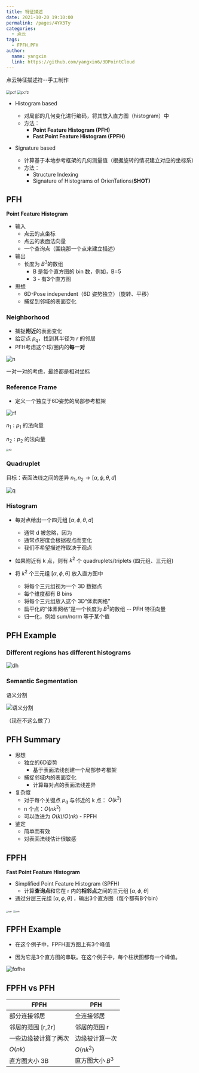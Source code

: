 ```yaml
---
title: 特征描述
date: 2021-10-20 19:10:00
permalink: /pages/4YX3Ty
categories: 
  - 点云
tags: 
  - FPFH,PFH
author: 
  name: yangxin
  link: https://github.com/yangxin6/3DPointCloud
---
```


点云特征描述符--手工制作

<img src="https://cdn.jsdelivr.net/gh/yangxin6/img-hosting@master/images/pcf.2xl0skrgro00.png" alt="pcf" style="zoom:67%;" />

<img src="https://cdn.jsdelivr.net/gh/yangxin6/img-hosting@master/images/pcf2.62um2yevg7k0.png" alt="pcf2" style="zoom:67%;" />

- Histogram based
  - 对局部的几何变化进行编码，将其放入直方图（histogram）中
  - 方法：
    - **Point Feature Histogram (PFH)**
    - **Fast Point Feature Histogram (FPFH)**

- Signature based
  - 计算基于本地参考框架的几何测量值（根据旋转的情况建立对应的坐标系）
  - 方法：
    - Structure Indexing
    - Signature of Histograms of OrienTations(**SHOT)**



## PFH

**Point Feature Histogram**

- 输入
  - 点云的点坐标
  - 点云的表面法向量
  - 一个查询点（围绕那一个点来建立描述）
- 输出
  - 长度为 $B^3$的数组
    - B 是每个直方图的 bin 数，例如，B=5
    - 3 - 有3个直方图
- 思想
  - 6D-Pose independent（6D 姿势独立）（旋转、平移）
  - 捕捉到邻域的表面变化



### Neighborhood

- 捕捉**附近**的表面变化
- 给定点 $p_q$，找到其半径为 $r$ 的邻居
- PFH考虑这个球/圈内的**每一对**

![n](https://cdn.jsdelivr.net/gh/yangxin6/img-hosting@master/images/n.2qfxkkcplmw0.jpg)

一对一对的考虑，最终都是相对坐标

### Reference Frame

- 定义一个独立于6D姿势的局部参考框架

![rf](https://cdn.jsdelivr.net/gh/yangxin6/img-hosting@master/images/rf.33l8yphr3du0.jpg)

$n_1: p_1$ 的法向量 

$n_2: p_2$ 的法向量 

<img src="https://cdn.jsdelivr.net/gh/yangxin6/img-hosting@master/images/rf2.ri64h7qixcw.png" alt="rf2" style="zoom:40%;" /> 



### Quadruplet

目标：表面法线之间的差异 $n_1, n_2 \rightarrow [\alpha, \phi, \theta, d]$

![q](https://cdn.jsdelivr.net/gh/yangxin6/img-hosting@master/images/q.7bdpervfcb40.png)

### Histogram

- 每对点给出一个四元组 $[\alpha, \phi, \theta, d]$
  - 通常 d 被忽略，因为
  - 通常点密度会根据视点而变化
  - 我们不希望描述符取决于观点

- 如果附近有 k 点，则有 $k^2$ 个 quadruplets/triplets (四元组、三元组)



- 将 $k^2$  个三元组  $[\alpha, \phi, \theta]$ 放入直方图中
  - 将每个三元组视为一个 3D 数据点
  - 每个维度都有 B bins
  - 将每个三元组放入这个 3D“体素网格”
  - 扁平化的“体素网格”是一个长度为 $B^3$的数组 -- PFH 特征向量
  - 归一化，例如 sum/norm 等于某个值

## PFH Example

### Different regions has different histograms

![dh](https://cdn.jsdelivr.net/gh/yangxin6/img-hosting@master/images/dh.3acgdsuhffk0.png)

### Semantic Segmentation

语义分割

![语义分割](https://cdn.jsdelivr.net/gh/yangxin6/img-hosting@master/images/语义分割.37hnpn22d380.png)

（现在不这么做了）



## PFH Summary

- 思想
  - 独立的6D姿势
    - 基于表面法线创建一个局部参考框架
  - 捕捉邻域内的表面变化
    - 计算每对点的表面法线差异
- 复杂度
  - 对于每个关键点 $p_q$ 与邻近的 k 点： $O(k^2)$
  - n 个点：$O(nk^2)$
  - 可以改进为 $O(k)/O(nk)$ - FPFH
- 鉴定
  - 简单而有效
  - 对表面法线估计很敏感

## FPFH

**Fast Point Feature Histogram**

- Simplified Point Feature Histogram (SPFH)
  - 计算**查询点**和它在 r 内的**相邻点**之间的三元组  $[\alpha, \phi, \theta]$ 
- 通过分层三元组  $[\alpha, \phi, \theta]$ ，输出3个直方图（每个都有B个bin）

<img src="https://cdn.jsdelivr.net/gh/yangxin6/img-hosting@master/images/fpsh.3j229kvber80.png" alt="fpsh" style="zoom:33%;" /> 

<img src="https://cdn.jsdelivr.net/gh/yangxin6/img-hosting@master/images/spfh.2g1ys98ma44k.jpg" alt="spfh" style="zoom:37%;" />

## FPFH Example

- 在这个例子中，FPFH直方图上有3个峰值

- 因为它是3个直方图的串联。在这个例子中，每个柱状图都有一个峰值。

![fofhe](https://cdn.jsdelivr.net/gh/yangxin6/img-hosting@master/images/fofhe.2gt8o1o73ak0.jpg)

## FPFH vs PFH

| FPFH                 | PFH              |
| -------------------- | ---------------- |
| 部分连接邻居         | 全连接邻居       |
| 邻居的范围 [r,2r]    | 邻居的范围 r     |
| 一些边缘被计算了两次 | 边缘被计算一次   |
| $O(nk)$              | $O(nk^2)$        |
| 直方图大小 3B        | 直方图大小 $B^3$ |

